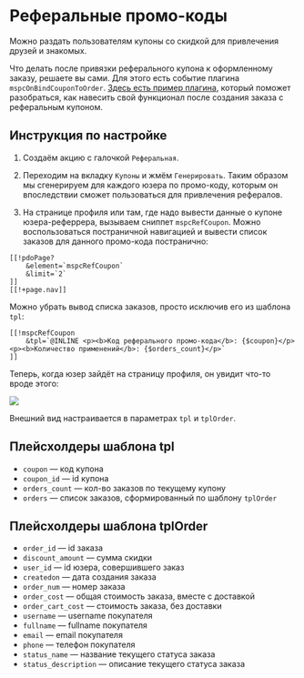 # Реферальные промо-коды

Можно раздать пользователям купоны со скидкой для привлечения друзей и знакомых.

Что делать после привязки реферального купона к оформленному заказу, решаете вы сами. Для этого есть событие плагина `mspcOnBindCouponToOrder`. [Здесь есть пример плагина][1], который поможет разобраться, как навесить свой функционал после создания заказа с реферальным купоном.

## Инструкция по настройке

1. Создаём акцию с галочкой `Реферальная`.

2. Переходим на вкладку `Купоны` и жмём `Генерировать`. Таким образом мы сгенерируем для каждого юзера по промо-коду, которым он впоследствии сможет пользоваться для привлечения рефералов.

3. На странице профиля или там, где надо вывести данные о купоне юзера-реферрера, вызываем сниппет `mspcRefCoupon`. Можно воспользоваться постраничной навигацией и вывести список заказов для данного промо-кода постранично:

```modx
[[!pdoPage?
    &element=`mspcRefCoupon`
    &limit=`2`
]]
[[!+page.nav]]
```

Можно убрать вывод списка заказов, просто исключив его из шаблона `tpl`:

```modx
[[!mspcRefCoupon
    &tpl=`@INLINE <p><b>Код реферального промо-кода</b>: {$coupon}</p><p><b>Количество применений</b>: {$orders_count}</p>`
]]
```

Теперь, когда юзер зайдёт на страницу профиля, он увидит что-то вроде этого:

[![](https://modx.pro/assets/images/tickets/8679/29bb0e01740286c0e37904d37ff37c0f080a3144.png)](https://modx.pro/assets/images/tickets/8679/29bb0e01740286c0e37904d37ff37c0f080a3144.png)

Внешний вид настраивается в параметрах `tpl` и `tplOrder`.

## Плейсхолдеры шаблона tpl

* `coupon` — код купона
* `coupon_id` — id купона
* `orders_count` — кол-во заказов по текущему купону
* `orders` — список заказов, сформированный по шаблону `tplOrder`

## Плейсхолдеры шаблона tplOrder

* `order_id` — id заказа
* `discount_amount` — сумма скидки
* `user_id` — id юзера, совершившего заказ
* `createdon` — дата создания заказа
* `order_num` — номер заказа
* `order_cost` — общая стоимость заказа, вместе с доставкой
* `order_cart_cost` — стоимость заказа, без доставки
* `username` — username покупателя
* `fullname` — fullname покупателя
* `email` — email покупателя
* `phone` — телефон покупателя
* `status_name` — название текущего статуса заказа
* `status_description` — описание текущего статуса заказа

[1]: /components/minishop2/other-addons/03_msPromoCode/10_События_плагинов/180_mspcOnBindCouponToOrder.md
